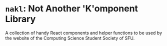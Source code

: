 # `nakl`: Not Another 'K'omponent Library

A collection of handy React components and helper functions to be used by the website of the Computing Science Student Society of SFU.
